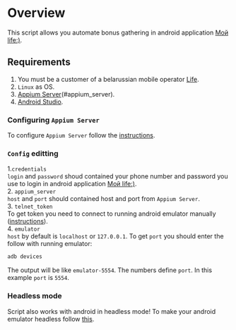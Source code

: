 # Overview

This script allows you automate bonus gathering in android application [Мой life:)](https://play.google.com/store/apps/details?id=by.com.life.lifego&hl=en_US&gl=US).

## Requirements
1. You must be a customer of a belarussian mobile operator [Life](https://life.com.by/).
2. `Linux` as OS.
3. [Appium Server](https://github.com/appium/appium-desktop/releases/tag/v1.22.3-4)(#appium_server).
4. [Android Studio](https://developer.android.com/studio).

### Configuring `Appium Server`
To configure `Appium Server` follow the [instructions](https://medium.com/@iqra.bibi/appium-installation-on-linux-ccb102ebdc1).

### `Config` editting
1.`credentials`\
`login` and `password` shoud contained your phone number and password you use to login in android application [Мой life:)](https://play.google.com/store/apps/details?id=by.com.life.lifego&hl=en_US&gl=US). \
2. `appium_server`\
`host` and `port` should contained host and port from `Appium Server`.\
3. `telnet_token` \
To get token you need to connect to running android emulator manually ([instructions](https://developer.android.com/studio/run/emulator-console)).\
4. `emulator` \
`host` by default is `localhost` or `127.0.0.1`. To get `port` you should enter the follow with running emulator:
``` bash
adb devices
```
The output will be like `emulator-5554`. The numbers define `port`. In this example `port` is `5554`.

### Headless mode
Script also works with android in headless mode! To make your android emulator headless follow [this](https://gist.github.com/nhtua/2d294f276dc1e110a7ac14d69c37904f). 
